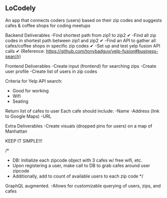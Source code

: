 ## LoCodely ##

An app that connects coders (users) based on their zip codes and suggests cafes & coffee shops for coding meetups


Backend Deliverables
 -Find shortest path from zip1 to zip2  ✔
 -Find all zip codes in shortest path between zip1 and zip2 ✔
 -Find an API to gather all cafes/coffee shops in specific zip codes ✔ 
 -Set up and test yelp fusion API calls ✔ 
  (Reference: https://github.com/tonybadguy/yelp-fusion#business-search)

Frontend Deliverables
-Create input (frontend) for searching zips
-Create user profile
-Create list of users in zip codes


Criteria for Yelp API search:
- Good for working
- Wifi
- Seating

Return list of cafes to user
Each cafe should include:
-Name
-Address (link to Google Maps)
-URL 



Extra Deliverables
-Create visuals (dropped pins for users) on a map of Manhattan


KEEP IT SIMPLE!!!

/*
  - DB: Initialize each zipcode object with 3 cafes w/ free wifi, etc. 
  - Upon registering a user, make call to DB to grab cafes around user zipcode
  - Additionally, add to count of available users to each zip code
*/


GraphQL augmented.
-Allows for customizable querying of users, zips, and cafes
